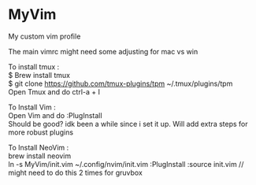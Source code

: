 # MyVim  
My custom vim profile  
  
The main vimrc might need some adjusting for mac vs win  
  
To install tmux :  
$ Brew install tmux  
$ git clone https://github.com/tmux-plugins/tpm ~/.tmux/plugins/tpm  
Open Tmux and do ctrl-a + I  
  
To Install Vim :  
Open Vim and do :PlugInstall  
Should be good? idk been a while since i set it up. Will add extra steps for more robust plugins  

To Install NeoVim :  
brew install neovim  
ln -s MyVim/init.vim ~/.config/nvim/init.vim
:PlugInstall
:source init.vim // might need to do this 2 times for gruvbox
